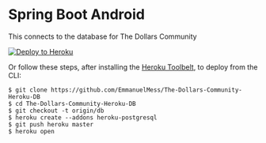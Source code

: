 # Spring Boot Android

This connects to the database for The Dollars Community

[![Deploy to Heroku](https://www.herokucdn.com/deploy/button.png)](https://heroku.com/deploy)

Or follow these steps, after installing the [Heroku Toolbelt](https://toolbelt.heroku.com/), to deploy from the CLI:

```sh-session
$ git clone https://github.com/EmmanuelMess/The-Dollars-Community-Heroku-DB
$ cd The-Dollars-Community-Heroku-DB
$ git checkout -t origin/db
$ heroku create --addons heroku-postgresql
$ git push heroku master
$ heroku open
```

